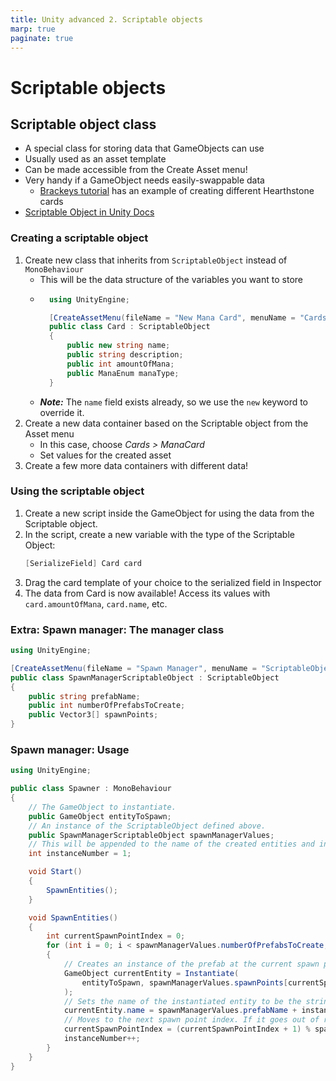 ```yaml
---
title: Unity advanced 2. Scriptable objects
marp: true
paginate: true
---
```

<!-- headingDivider: 3 -->
<!-- class: invert -->

# Scriptable objects

## Scriptable object class

* A special class for storing data that GameObjects can use
* Usually used as an asset template
* Can be made accessible from the Create Asset menu!
* Very handy if a GameObject needs easily-swappable data
  * [Brackeys tutorial](https://www.youtube.com/watch?v=aPXvoWVabPY) has an example of creating different Hearthstone cards
* [Scriptable Object in Unity Docs](https://docs.unity3d.com/Manual/class-ScriptableObject.html)

### Creating a scriptable object

1) Create new class that inherits from `ScriptableObject` instead of `MonoBehaviour`
    * This will be the data structure of the variables you want to store
    * ```c#
        using UnityEngine;

        [CreateAssetMenu(fileName = "New Mana Card", menuName = "Cards/ManaCard")]
        public class Card : ScriptableObject
        {
            public new string name;
            public string description;
            public int amountOfMana;
            public ManaEnum manaType;
        }
        ```
    * ***Note:*** The `name` field exists already, so we use the `new` keyword to override it. 
2) Create a new data container based on the Scriptable object from the Asset menu
   * In this case, choose *Cards > ManaCard*
   * Set values for the created asset
3) Create a few more data containers with different data!

### Using the scriptable object

1) Create a new script inside the GameObject for using the data from the Scriptable object.
2) In the script, create a new variable with the type of the Scriptable Object:
    ```c#
    [SerializeField] Card card
    ```
3) Drag the card template of your choice to the serialized field in Inspector
4) The data from Card is now available! Access its values with `card.amountOfMana`, `card.name`, etc.

### Extra: Spawn manager: The manager class
<!-- _backgroundColor: #5d275d -->

```c#
using UnityEngine;

[CreateAssetMenu(fileName = "Spawn Manager", menuName = "ScriptableObjects/SpawnManagerScriptableObject", order = 1)]
public class SpawnManagerScriptableObject : ScriptableObject
{
    public string prefabName;
    public int numberOfPrefabsToCreate;
    public Vector3[] spawnPoints;
}
```

### Spawn manager: Usage
<!-- _backgroundColor: #5d275d -->

```c#
using UnityEngine;

public class Spawner : MonoBehaviour
{
    // The GameObject to instantiate.
    public GameObject entityToSpawn;
    // An instance of the ScriptableObject defined above.
    public SpawnManagerScriptableObject spawnManagerValues;
    // This will be appended to the name of the created entities and increment when each is created.
    int instanceNumber = 1;

    void Start()
    {
        SpawnEntities();
    }

    void SpawnEntities()
    {
        int currentSpawnPointIndex = 0;
        for (int i = 0; i < spawnManagerValues.numberOfPrefabsToCreate; i++)
        {
            // Creates an instance of the prefab at the current spawn point.
            GameObject currentEntity = Instantiate(
                entityToSpawn, spawnManagerValues.spawnPoints[currentSpawnPointIndex], Quaternion.identity
            );
            // Sets the name of the instantiated entity to be the string defined in the ScriptableObject + a unique number. 
            currentEntity.name = spawnManagerValues.prefabName + instanceNumber;
            // Moves to the next spawn point index. If it goes out of range, it wraps back to the start.
            currentSpawnPointIndex = (currentSpawnPointIndex + 1) % spawnManagerValues.spawnPoints.Length;
            instanceNumber++;
        }
    }
}
```